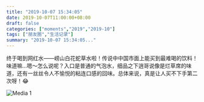 ```yaml
---
title: "2019-10-07 15:34:05"
date: 2019-10-07T11:00:00+08:00
draft: false
categories: ["moments","2019","2019-10"]
tags: ["朋友圈","生活记录"]
summary: "2019-10-07 15:34:05..."
---
```


终于喝到网红水——崂山白花蛇草水啦！传说中中国市面上能买到最难喝的饮料！味道嘛…嗯～怎么说呢？入口是普通的气泡水，细品之下逍哥说像是烂草席的味道，还有一丝丝令人不愉悦的粘连口感的回味。总体来说，真是让人买不下手第二次呀！😂

![Media 1](/Moments/photos/2019-10-07/201910071534050.jpg)

